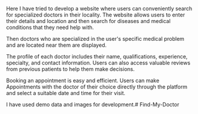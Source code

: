 Here I have tried to develop a website where users can conveniently search for specialized doctors in their locality.
The website allows users to enter their details and location and then search for diseases and medical conditions that they need help with.

Then doctors who are specialized in the user's specific medical problem and are located near them are displayed.

The profile of each doctor includes their name, qualifications, experience, specialty, and contact information. Users can also access valuable reviews from previous patients to help them make decisions.

Booking an appointment is easy and efficient. Users can make Appointments with the doctor of their choice directly through the platform and select a suitable date and time for their visit.

I have used demo data and images for development.# Find-My-Doctor
